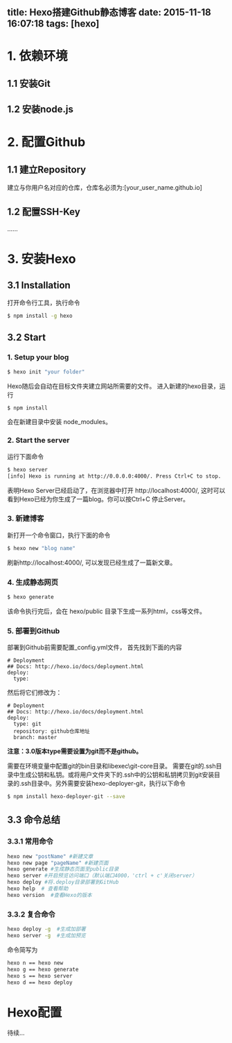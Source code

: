 title: Hexo搭建Github静态博客
date: 2015-11-18 16:07:18
tags: [hexo]
---
# 1. 依赖环境
## 1.1 安装Git
## 1.2 安装node.js

# 2. 配置Github
## 1.1 建立Repository
建立与你用户名对应的仓库，仓库名必须为:[your_user_name.github.io]
## 1.2 配置SSH-Key
......

# 3. 安装Hexo
## 3.1 Installation

打开命令行工具，执行命令 

``` bash
$ npm install -g hexo 
```

## 3.2 Start
### 1. Setup your blog

``` bash
$ hexo init "your folder"
```

Hexo随后会自动在目标文件夹建立网站所需要的文件。
进入新建的hexo目录，运行
``` bash
$ npm install
```
会在新建目录中安装 node_modules。

### 2. Start the server

运行下面命令
``` bash
$ hexo server
[info] Hexo is running at http://0.0.0.0:4000/. Press Ctrl+C to stop.
```
表明Hexo Server已经启动了，在浏览器中打开 http://localhost:4000/, 这时可以看到Hexo已经为你生成了一篇blog。你可以按Ctrl+C 停止Server。

### 3. 新建博客
新打开一个命令窗口，执行下面的命令
``` bash
$ hexo new "blog name"
```
刷新http://localhost:4000/, 可以发现已经生成了一篇新文章。

### 4. 生成静态网页
``` bash
$ hexo generate
```
该命令执行完后，会在 hexo/public 目录下生成一系列html，css等文件。
### 5. 部署到Github
部署到Github前需要配置_config.yml文件， 首先找到下面的内容

```
# Deployment
## Docs: http://hexo.io/docs/deployment.html
deploy:
  type:
```

然后将它们修改为：
```
# Deployment
## Docs: http://hexo.io/docs/deployment.html
deploy:
  type: git
  repository: github仓库地址
  branch: master
```
**注意：3.0版本type需要设置为git而不是github。**

需要在环境变量中配置git的bin目录和libexec\git-core目录。
需要在git的.ssh目录中生成公钥和私钥。或将用户文件夹下的.ssh中的公钥和私钥拷贝到git安装目录的.ssh目录中。另外需要安装hexo-deployer-git，执行以下命令
``` bash
$ npm install hexo-deployer-git --save
```
## 3.3 命令总结
### 3.3.1 常用命令
``` bash
hexo new "postName" #新建文章
hexo new page "pageName" #新建页面
hexo generate #生成静态页面至public目录
hexo server #开启预览访问端口（默认端口4000，'ctrl + c'关闭server）
hexo deploy #将.deploy目录部署到GitHub
hexo help  # 查看帮助
hexo version  #查看Hexo的版本
```
### 3.3.2 复合命令
``` bash
hexo deploy -g  #生成加部署
hexo server -g  #生成加预览
```
命令简写为
``` bash
hexo n == hexo new
hexo g == hexo generate
hexo s == hexo server
hexo d == hexo deploy
```
# Hexo配置
待续...